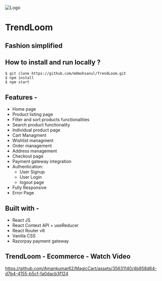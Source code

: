 ![Logo](https://document-export.canva.com/xgPCk/DAFbajxgPCk/7/thumbnail/0001.png?X-Amz-Algorithm=AWS4-HMAC-SHA256&X-Amz-Credential=AKIAQYCGKMUHWDTJW6UD%2F20230523%2Fus-east-1%2Fs3%2Faws4_request&X-Amz-Date=20230523T070729Z&X-Amz-Expires=27994&X-Amz-Signature=98f8c51b970a781fe903b5a9b6e8d094416a9c0e6fb319e1535108893bee6cb8&X-Amz-SignedHeaders=host&response-expires=Tue%2C%2023%20May%202023%2014%3A54%3A03%20GMT)

# TrendLoom

## Fashion simplified

## **How to install and run locally ?**

```
$ git clone https://github.com/mdmohsanul/TrendLoom.git
$ npm install
$ npm start
```

## **Features -**

- Home page
- Product listing page
- Filter and sort products functionalities
- Search product functionality
- Individual product page
- Cart Managment
- Wishlist managment
- Order management
- Address management
- Checkout page
- Payment gateway integration
- Authentication:
  - User Signup
  - User Login
  - logout page
- Fully Responsive
- Error Page

## **Built with -**

- React JS
- React Context API + useReducer
- React Router v6
- Vanilla CSS
- Razorpay payment gateway

## **TrendLoom - Ecommerce - Watch Video**

https://github.com/Amankumar62/MagicCart/assets/35631140/4b958d64-d7b4-4155-b5cf-fa0dacb3f124
